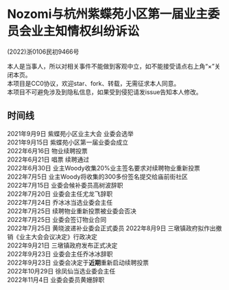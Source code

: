 # Nozomi与杭州紫蝶苑小区第一届业主委员会业主知情权纠纷诉讼
(2022)浙0106民初9466号

本人是当事人，所以对相关事件不能做到客观中立，如不能接受请点右上角“×”关闭本页。  
本项目是CC0协议，欢迎star、fork、转载，无需征求本人同意。  
本项目不可避免涉及到隐私信息，如果受到侵犯请发issue告知本人修改。

## 时间线
2021年9月9日 紫蝶苑小区业主大会 业委会选举  
2021年9月15日 紫蝶苑小区第一届业委会成立  
2022年6月16日 物业续聘投票  
2022年6月21日 唱票 续聘通过  
2022年6月30日 业主Woody收集20%业主签名要求对续聘物业重新投票  
2022年7月5日 业主Woody将收集的300多份签名提交给庙前街社区  
2022年7月15日 业委会候补委员高树波辞职  
2022年7月20日 业委会主任尤龙飞辞职   
2022年7月24日 乔冰冰当选业委会主任  
2022年7月25日 续聘物业重新投票被业委会否决  
2022年7月25日 业委会签订物业合同  
2022年7月25日 黄晓波递补业委会正式委员
2022年8月9日 三墩镇政府拟作出撤销《业主大会会议决定》行政决定  
2022年9月21日 三墩镇政府发布正式决定  
2022年9月23日 业委会主任乔冰冰辞职  
2022年9月23日 业委会决定于**近期**重新启动续聘投票  
2022年10月29日 徐凤仙当选业委会主任  
2022年11月4日 业委会委员黄姗辞职
